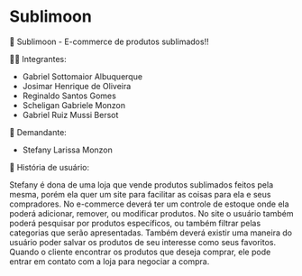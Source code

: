 # Sublimoon

🌙 Sublimoon - E-commerce de produtos sublimados!!

🧑‍💻 Integrantes:

- Gabriel Sottomaior Albuquerque
- Josimar Henrique de Oliveira
- Reginaldo Santos Gomes
- Scheligan Gabriele Monzon
- Gabriel Ruiz Mussi Bersot

🧠 Demandante: 

- Stefany Larissa Monzon

📖 História de usuário:

Stefany é dona de uma loja que vende produtos sublimados feitos pela mesma, porém ela quer um site para facilitar as coisas para ela e seus compradores. 
No e-commerce deverá ter um controle de estoque onde ela poderá adicionar, remover, ou modificar produtos. 
No site o usuário também poderá pesquisar por produtos específicos, ou também filtrar pelas categorias que serão apresentadas.
Também deverá existir uma maneira do usuário poder salvar os produtos de seu interesse como seus favoritos.
Quando o cliente encontrar os produtos que deseja comprar, ele pode entrar em contato com a loja para negociar a compra.
